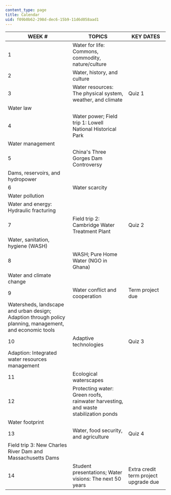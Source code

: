 ```yaml
---
content_type: page
title: Calendar
uid: f09b0b62-298d-dec6-15b9-11d6d058aad1
---
```


| WEEK # | TOPICS | KEY DATES |
| --- | --- | --- |
| 1 | Water for life: Commons, commodity, nature/culture | &nbsp; |
| 2 | Water, history, and culture | &nbsp; |
| 3 | Water resources: The physical system, weather, and climate | Quiz 1 |
| Water law |
| 4 | Water power; Field trip 1: Lowell National Historical Park |
| Water management |
| 5 | China's Three Gorges Dam Controversy | &nbsp; |
| Dams, reservoirs, and hydropower |
| 6 | Water scarcity |
| Water pollution |
| Water and energy: Hydraulic fracturing |
| 7 | Field trip 2: Cambridge Water Treatment Plant | Quiz 2 |
| Water, sanitation, hygiene (WASH) |
| 8 | WASH; Pure Home Water (NGO in Ghana) |
| Water and climate change |
| 9 | Water conflict and cooperation | Term project due |
| Watersheds, landscape and urban design; Adaption through policy planning, management, and economic tools |
| 10 | Adaptive technologies | Quiz 3 |
| Adaption: Integrated water resources management |
| 11 | Ecological waterscapes | &nbsp; |
| 12 | Protecting water: Green roofs, rainwater harvesting, and waste stabilization ponds |
| Water footprint |
| 13 | Water, food security, and agriculture | Quiz 4 |
| Field trip 3: New Charles River Dam and Massachusetts Dams |
| 14 | Student presentations; Water visions: The next 50 years | Extra credit term project upgrade due